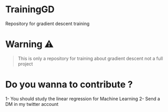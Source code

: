 # TrainingGD
Repository for gradient descent training

# Warning :warning:
> This is only a repository for training about gradient descent not a full project

# Do you wanna to contribute ?
1- You should study the linear regression for Machine Learning 
2- Send a DM in my twitter account
